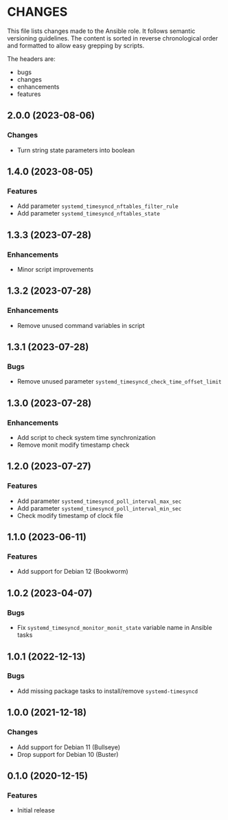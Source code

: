 # CHANGES

This file lists changes made to the Ansible role. It follows semantic versioning
guidelines. The content is sorted in reverse chronological order and formatted
to allow easy grepping by scripts.

The headers are:
- bugs
- changes
- enhancements
- features

## 2.0.0 (2023-08-06)

### Changes

- Turn string state parameters into boolean

## 1.4.0 (2023-08-05)

### Features

- Add parameter `systemd_timesyncd_nftables_filter_rule`
- Add parameter `systemd_timesyncd_nftables_state`

## 1.3.3 (2023-07-28)

### Enhancements

- Minor script improvements

## 1.3.2 (2023-07-28)

### Enhancements

- Remove unused command variables in script

## 1.3.1 (2023-07-28)

### Bugs

- Remove unused parameter `systemd_timesyncd_check_time_offset_limit`

## 1.3.0 (2023-07-28)

### Enhancements

- Add script to check system time synchronization
- Remove monit modify timestamp check

## 1.2.0 (2023-07-27)

### Features

- Add parameter `systemd_timesyncd_poll_interval_max_sec`
- Add parameter `systemd_timesyncd_poll_interval_min_sec`
- Check modify timestamp of clock file

## 1.1.0 (2023-06-11)

### Features

- Add support for Debian 12 (Bookworm)

## 1.0.2 (2023-04-07)

### Bugs

- Fix `systemd_timesyncd_monitor_monit_state` variable name in Ansible tasks

## 1.0.1 (2022-12-13)

### Bugs

- Add missing package tasks to install/remove `systemd-timesyncd`

## 1.0.0 (2021-12-18)

### Changes

- Add support for Debian 11 (Bullseye)
- Drop support for Debian 10 (Buster)

## 0.1.0 (2020-12-15)

### Features

- Initial release
